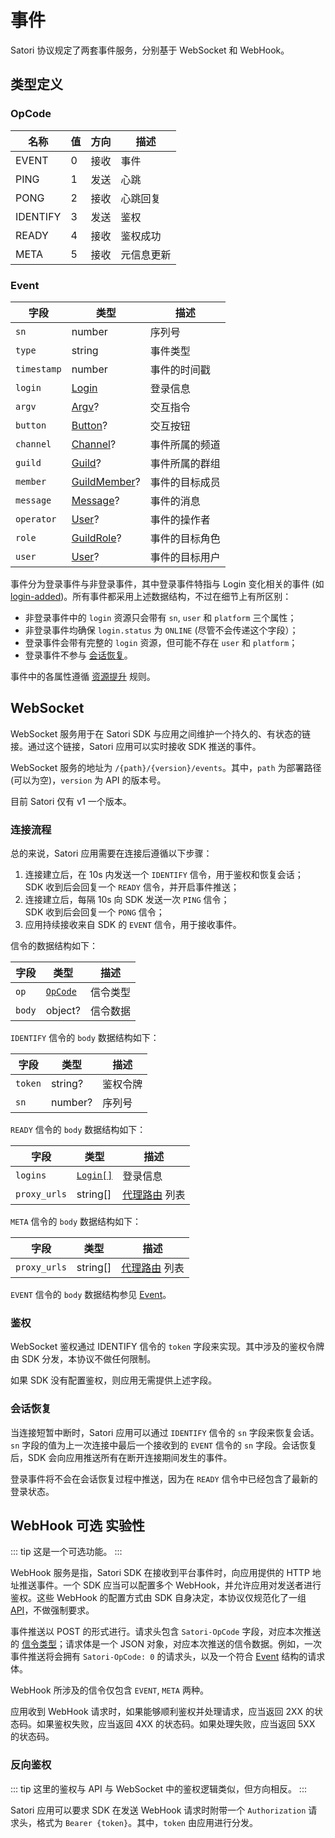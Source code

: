 # 事件

Satori 协议规定了两套事件服务，分别基于 WebSocket 和 WebHook。

## 类型定义

### OpCode

| 名称 | 值 | 方向 | 描述 |
| --- | --- | --- | --- |
| EVENT | 0 | 接收 | 事件 |
| PING | 1 | 发送 | 心跳 |
| PONG | 2 | 接收 | 心跳回复 |
| IDENTIFY | 3 | 发送 | 鉴权 |
| READY | 4 | 接收 | 鉴权成功 |
| META | 5 | 接收 | 元信息更新 |

### Event

| 字段 | 类型 | 描述 |
| --- | --- | --- |
| `sn` | number | 序列号 |
| `type` | string | 事件类型 |
| `timestamp` | number | 事件的时间戳 |
| `login` | [Login](../resources/login.md#login) | 登录信息 |
| `argv` | [Argv](../resources/interaction.md#argv)? | 交互指令 |
| `button` | [Button](../resources/interaction.md#button)? | 交互按钮 |
| `channel` | [Channel](../resources/channel.md#channel)? | 事件所属的频道 |
| `guild` | [Guild](../resources/guild.md#guild)? | 事件所属的群组 |
| `member` | [GuildMember](../resources/member.md#guildmember)? | 事件的目标成员 |
| `message` | [Message](../resources/message.md#message)? | 事件的消息 |
| `operator` | [User](../resources/user.md#user)? | 事件的操作者 |
| `role` | [GuildRole](../resources/role.md#guildrole)? | 事件的目标角色 |
| `user` | [User](../resources/user.md#user)? | 事件的目标用户 |

事件分为登录事件与非登录事件，其中登录事件特指与 Login 变化相关的事件 (如 [login-added](../resources/login.md#login-added))。所有事件都采用上述数据结构，不过在细节上有所区别：

- 非登录事件中的 `login` 资源只会带有 `sn`, `user` 和 `platform` 三个属性；
- 非登录事件均确保 `login.status` 为 `ONLINE` (尽管不会传递这个字段）；
- 登录事件会带有完整的 `login` 资源，但可能不存在 `user` 和 `platform`；
- 登录事件不参与 [会话恢复](#会话恢复)。

事件中的各属性遵循 [资源提升](./index.md) 规则。

## WebSocket

WebSocket 服务用于在 Satori SDK 与应用之间维护一个持久的、有状态的链接。通过这个链接，Satori 应用可以实时接收 SDK 推送的事件。

WebSocket 服务的地址为 `/{path}/{version}/events`。其中，`path` 为部署路径 (可以为空)，`version` 为 API 的版本号。

目前 Satori 仅有 v1 一个版本。

### 连接流程

总的来说，Satori 应用需要在连接后遵循以下步骤：

1. 连接建立后，在 10s 内发送一个 `IDENTIFY` 信令，用于鉴权和恢复会话；<br>SDK 收到后会回复一个 `READY` 信令，并开启事件推送；
1. 连接建立后，每隔 10s 向 SDK 发送一次 `PING` 信令；<br>SDK 收到后会回复一个 `PONG` 信令；
1. 应用持续接收来自 SDK 的 `EVENT` 信令，用于接收事件。

信令的数据结构如下：

| 字段 | 类型 | 描述 |
| --- | --- | --- |
| `op` | [`OpCode`](#opcode) | 信令类型 |
| `body` | object? | 信令数据 |

`IDENTIFY` 信令的 `body` 数据结构如下：

| 字段 | 类型 | 描述 |
| --- | --- | --- |
| `token` | string? | 鉴权令牌 |
| `sn` | number? | 序列号 |

`READY` 信令的 `body` 数据结构如下：

| 字段 | 类型 | 描述 |
| --- | --- | --- |
| `logins` | [`Login[]`](../resources/login.md) | 登录信息 |
| `proxy_urls` | string[] | [代理路由](../advanced/resource.md#proxy-route) 列表 |

`META` 信令的 `body` 数据结构如下：

| 字段 | 类型 | 描述 |
| --- | --- | --- |
| `proxy_urls` | string[] | [代理路由](../advanced/resource.md#proxy-route) 列表 |

`EVENT` 信令的 `body` 数据结构参见 [Event](#event)。

### 鉴权

WebSocket 鉴权通过 IDENTIFY 信令的 `token` 字段来实现。其中涉及的鉴权令牌由 SDK 分发，本协议不做任何限制。

如果 SDK 没有配置鉴权，则应用无需提供上述字段。

### 会话恢复

当连接短暂中断时，Satori 应用可以通过 `IDENTIFY` 信令的 `sn` 字段来恢复会话。`sn` 字段的值为上一次连接中最后一个接收到的 `EVENT` 信令的 `sn` 字段。会话恢复后，SDK 会向应用推送所有在断开连接期间发生的事件。

登录事件将不会在会话恢复过程中推送，因为在 `READY` 信令中已经包含了最新的登录状态。

## WebHook <badge>可选</badge> <badge type="warning">实验性</badge>

::: tip
这是一个可选功能。
:::

WebHook 服务是指，Satori SDK 在接收到平台事件时，向应用提供的 HTTP 地址推送事件。一个 SDK 应当可以配置多个 WebHook，并允许应用对发送者进行鉴权。这些 WebHook 的配置方式由 SDK 自身决定，本协议仅规范化了一组 [API](../advanced/meta.md#api)，不做强制要求。

事件推送以 POST 的形式进行。请求头包含 `Satori-OpCode` 字段，对应本次推送的 [信令类型](#opcode)；请求体是一个 JSON 对象，对应本次推送的信令数据。例如，一次事件推送将会拥有 `Satori-OpCode: 0` 的请求头，以及一个符合 [Event](#event) 结构的请求体。

WebHook 所涉及的信令仅包含 `EVENT`, `META` 两种。

应用收到 WebHook 请求时，如果能够顺利鉴权并处理请求，应当返回 2XX 的状态码。如果鉴权失败，应当返回 4XX 的状态码。如果处理失败，应当返回 5XX 的状态码。

### 反向鉴权

::: tip
这里的鉴权与 API 与 WebSocket 中的鉴权逻辑类似，但方向相反。
:::

Satori 应用可以要求 SDK 在发送 WebHook 请求时附带一个 `Authorization` 请求头，格式为 `Bearer {token}`。其中，`token` 由应用进行分发。

